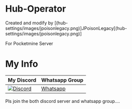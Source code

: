 # Hub-Operator

Created and modify by [(hub-settings/images/jpoisonlegacy.png)]JPoisonLegacy[(hub-settings/images/jpoisonlegacy.png)]

For Pocketmine Server

# My Info

My Discord|Whatsapp Group
----------|-------------
[![Discord](www.feedough.com/wp-content/uploads/2018/03/how-does-discord-make-money-81.png)](https://discord.gg/ReG8Z57)|[Whatsapp](https://chat.whatsapp.com/E68oaaDgUGJ0lzy9vHE01I)

Pls join the both discord server and whatsapp group....
